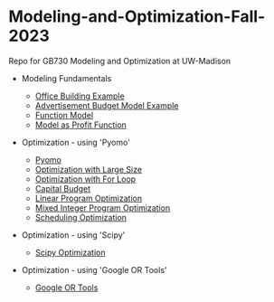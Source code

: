 # Modeling-and-Optimization-Fall-2023
Repo for GB730 Modeling and Optimization at UW-Madison

* Modeling Fundamentals
  - [Office Building Example]((https://github.com/anniechen0506/Modeling-and-Optimization-Fall-2023/blob/main/Office_Building.ipynb))
  - [Advertisement Budget Model Example](https://github.com/anniechen0506/Modeling-and-Optimization-Fall-2023/blob/main/AdBudget.ipynb)
  - [Function Model](https://github.com/anniechen0506/Modeling-and-Optimization-Fall-2023/blob/main/Function_Model.ipynb)
  - [Model as Profit Function](https://github.com/anniechen0506/Modeling-and-Optimization-Fall-2023/blob/main/Model_as_Profit_Function.ipynb)

* Optimization - using 'Pyomo'
  - [Pyomo](https://github.com/anniechen0506/Modeling-and-Optimization-Fall-2023/blob/main/Pyomo.ipynb)
  - [Optimization with Large Size](https://github.com/anniechen0506/Modeling-and-Optimization-Fall-2023/blob/main/Optimize_Pyomo_in_LargeSize_.ipynb)
  - [Optimization with For Loop](https://github.com/anniechen0506/Modeling-and-Optimization-Fall-2023/blob/main/Optimization_with_for_Loop.ipynb)
  - [Capital Budget](https://github.com/anniechen0506/Modeling-and-Optimization-Fall-2023/blob/main/Capital_Budget.ipynb)
  - [Linear Program Optimization](https://github.com/anniechen0506/Modeling-and-Optimization-Fall-2023/blob/main/Linear_Program_Optimization.ipynb)
  - [Mixed Integer Program Optimization](https://github.com/anniechen0506/Modeling-and-Optimization-Fall-2023/blob/main/Mixed_Integer_Program.ipynb)
  - [Scheduling Optimization](https://github.com/anniechen0506/Modeling-and-Optimization-Fall-2023/blob/main/Scheduling.ipynb)

* Optimization - using 'Scipy'
  - [Scipy Optimization](https://github.com/anniechen0506/Modeling-and-Optimization-Fall-2023/blob/main/Scipy_optimization.ipynb)

* Optimization - using 'Google OR Tools'
  - [Google OR Tools](https://github.com/anniechen0506/Modeling-and-Optimization-Fall-2023/blob/main/Google_OR_tools.ipynb)
  
